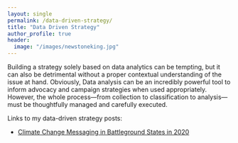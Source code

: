 ```yaml
---
layout: single
permalink: /data-driven-strategy/
title: "Data Driven Strategy"
author_profile: true
header:
  image: "/images/newstoneking.jpg"
---
```


Building a strategy solely based on data analytics can be tempting, but it can also be detrimental without a proper contextual understanding of the issue at hand. Obviously, Data analysis can be an incredibly powerful tool to inform advocacy and campaign strategies when used appropriately. However, the whole process—from collection to classification to analysis— must be thoughtfully managed and carefully executed.

Links to my data-driven strategy posts:
* [Climate Change Messaging in Battleground States in 2020](https://kevineduardokarl.github.io/climate-change-messaging-in-battleground-states/)

